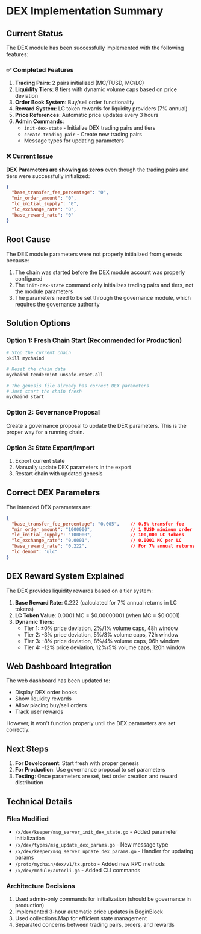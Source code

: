 # DEX Implementation Summary

## Current Status

The DEX module has been successfully implemented with the following features:

### ✅ Completed Features

1. **Trading Pairs**: 2 pairs initialized (MC/TUSD, MC/LC)
2. **Liquidity Tiers**: 8 tiers with dynamic volume caps based on price deviation
3. **Order Book System**: Buy/sell order functionality
4. **Reward System**: LC token rewards for liquidity providers (7% annual)
5. **Price References**: Automatic price updates every 3 hours
6. **Admin Commands**: 
   - `init-dex-state` - Initialize DEX trading pairs and tiers
   - `create-trading-pair` - Create new trading pairs
   - Message types for updating parameters

### ❌ Current Issue

**DEX Parameters are showing as zeros** even though the trading pairs and tiers were successfully initialized:
```json
{
  "base_transfer_fee_percentage": "0",
  "min_order_amount": "0", 
  "lc_initial_supply": "0",
  "lc_exchange_rate": "0",
  "base_reward_rate": "0"
}
```

## Root Cause

The DEX module parameters were not properly initialized from genesis because:
1. The chain was started before the DEX module account was properly configured
2. The `init-dex-state` command only initializes trading pairs and tiers, not the module parameters
3. The parameters need to be set through the governance module, which requires the governance authority

## Solution Options

### Option 1: Fresh Chain Start (Recommended for Production)
```bash
# Stop the current chain
pkill mychaind

# Reset the chain data
mychaind tendermint unsafe-reset-all

# The genesis file already has correct DEX parameters
# Just start the chain fresh
mychaind start
```

### Option 2: Governance Proposal
Create a governance proposal to update the DEX parameters. This is the proper way for a running chain.

### Option 3: State Export/Import
1. Export current state
2. Manually update DEX parameters in the export
3. Restart chain with updated genesis

## Correct DEX Parameters

The intended DEX parameters are:
```json
{
  "base_transfer_fee_percentage": "0.005",    // 0.5% transfer fee
  "min_order_amount": "1000000",              // 1 TUSD minimum order
  "lc_initial_supply": "100000",              // 100,000 LC tokens
  "lc_exchange_rate": "0.0001",               // 0.0001 MC per LC
  "base_reward_rate": "0.222",                // For 7% annual returns
  "lc_denom": "ulc"
}
```

## DEX Reward System Explained

The DEX provides liquidity rewards based on a tier system:

1. **Base Reward Rate**: 0.222 (calculated for 7% annual returns in LC tokens)
2. **LC Token Value**: 0.0001 MC = $0.00000001 (when MC = $0.0001)
3. **Dynamic Tiers**: 
   - Tier 1: ±0% price deviation, 2%/1% volume caps, 48h window
   - Tier 2: -3% price deviation, 5%/3% volume caps, 72h window
   - Tier 3: -8% price deviation, 8%/4% volume caps, 96h window
   - Tier 4: -12% price deviation, 12%/5% volume caps, 120h window

## Web Dashboard Integration

The web dashboard has been updated to:
- Display DEX order books
- Show liquidity rewards
- Allow placing buy/sell orders
- Track user rewards

However, it won't function properly until the DEX parameters are set correctly.

## Next Steps

1. **For Development**: Start fresh with proper genesis
2. **For Production**: Use governance proposal to set parameters
3. **Testing**: Once parameters are set, test order creation and reward distribution

## Technical Details

### Files Modified
- `/x/dex/keeper/msg_server_init_dex_state.go` - Added parameter initialization
- `/x/dex/types/msg_update_dex_params.go` - New message type
- `/x/dex/keeper/msg_server_update_dex_params.go` - Handler for updating params
- `/proto/mychain/dex/v1/tx.proto` - Added new RPC methods
- `/x/dex/module/autocli.go` - Added CLI commands

### Architecture Decisions
1. Used admin-only commands for initialization (should be governance in production)
2. Implemented 3-hour automatic price updates in BeginBlock
3. Used collections.Map for efficient state management
4. Separated concerns between trading pairs, orders, and rewards
